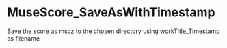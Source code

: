 # MuseScore_SaveAsWithTimestamp
Save the score as mscz to the chosen directory using workTitle_Timestamp as filename
